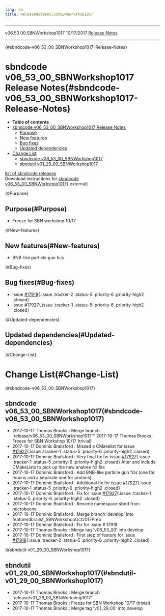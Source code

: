 ```yaml
---
lang: en
title: ReleaseNotes065300SBNWorkshop1017
---
```


  --------------------------- ------------ -- -- ---------------------------------------------------------------------
  v06.53.00.SBNWorkshop1017   10/17/2017         [Release Notes](ReleaseNotes065300SBNWorkshop1017.html)
  --------------------------- ------------ -- -- ---------------------------------------------------------------------

{#sbndcode-v06_53_00_SBNWorkshop1017-Release-Notes}

sbndcode v06\_53\_00\_SBNWorkshop1017 Release Notes(#sbndcode-v06_53_00_SBNWorkshop1017-Release-Notes)
=======================================================================================================================

-   **Table of contents**
-   [sbndcode v06\_53\_00\_SBNWorkshop1017 Release
    Notes](#sbndcode-v06_53_00_SBNWorkshop1017-Release-Notes)
    -   [Purpose](#Purpose)
    -   [New features](#New-features)
    -   [Bug fixes](#Bug-fixes)
    -   [Updated dependencies](#Updated-dependencies)
-   [Change List](#Change-List)
    -   [sbndcode
        v06\_53\_00\_SBNWorkshop1017](#sbndcode-v06_53_00_SBNWorkshop1017)
    -   [sbndutil
        v01\_29\_00\_SBNWorkshop1017](#sbndutil-v01_29_00_SBNWorkshop1017)

[list of sbndcode
releases](List_of_SBND_code_releases.html)\
Download instructions for [sbndcode
v06\_53\_00\_SBNWorkshop1017](http://scisoft.fnal.gov/scisoft/bundles/sbnd/v06_53_00_SBNWorkshop1017/sbndcode-v06_53_00_SBNWorkshop1017.html){.external}

{#Purpose}

Purpose(#Purpose)
----------------------------------

-   Freeze for SBN workshop 10/17

{#New-features}

New features(#New-features)
--------------------------------------------

-   BNB-like particle gun fcls

{#Bug-fixes}

Bug fixes(#Bug-fixes)
--------------------------------------

-   Issue
    [\#17918](/redmine/issues/17918 "Feature: Store true neutrino ID for each neutrino and each true particle in anatree (for matching) (Closed)"){.issue
    .tracker-2 .status-5 .priority-6 .priority-high2 .closed}
-   Issue
    [\#17927](/redmine/issues/17927 "Bug: anatree fcl does not correctly store cosmic ray information for BNB + cosmic overlays (Closed)"){.issue
    .tracker-1 .status-5 .priority-6 .priority-high2 .closed}

{#Updated-dependencies}

Updated dependencies(#Updated-dependencies)
------------------------------------------------------------

{#Change-List}

Change List(#Change-List)
==========================================

{#sbndcode-v06_53_00_SBNWorkshop1017}

sbndcode v06\_53\_00\_SBNWorkshop1017(#sbndcode-v06_53_00_SBNWorkshop1017)
-------------------------------------------------------------------------------------------

-   2017-10-17 Thomas Brooks : Merge branch
    \'release/v06\_53\_00\_SBNWorkshop1017\'\* 2017-10-17 Thomas Brooks
    : Freeze for SBN Workshop 10/17 (trivial)
-   2017-10-17 Dominic Brailsford : Missed a CMakelist for issue
    [\#17927](/redmine/issues/17927 "Bug: anatree fcl does not correctly store cosmic ray information for BNB + cosmic overlays (Closed)"){.issue
    .tracker-1 .status-5 .priority-6 .priority-high2 .closed}
-   2017-10-17 Dominic Brailsford : Very final fix for issue
    [\#17927](/redmine/issues/17927 "Bug: anatree fcl does not correctly store cosmic ray information for BNB + cosmic overlays (Closed)"){.issue
    .tracker-1 .status-5 .priority-6 .priority-high2 .closed} Alter and
    include CMakeLists to pick up the new anatree fcl file
-   2017-10-17 Dominic Brailsford : Add BNB-like particle gun fcls (one
    for muons and a separate one for protons)
-   2017-10-17 Dominic Brailsford : Additional fix for issue
    [\#17927](/redmine/issues/17927 "Bug: anatree fcl does not correctly store cosmic ray information for BNB + cosmic overlays (Closed)"){.issue
    .tracker-1 .status-5 .priority-6 .priority-high2 .closed}
-   2017-10-17 Dominic Brailsford : Fix for issue
    [\#17927](/redmine/issues/17927 "Bug: anatree fcl does not correctly store cosmic ray information for BNB + cosmic overlays (Closed)"){.issue
    .tracker-1 .status-5 .priority-6 .priority-high2 .closed}
-   2017-10-17 Dominic Brailsford : Rename namespace sbnd from
    microboone
-   2017-10-17 Dominic Brailsford : Merge branch \'develop\' into
    feature/dbrailsf\_SBNWorkshopOct2017Prep
-   2017-10-17 Dominic Brailsford : Fix for issue \# 17918
-   2017-10-17 Thomas Brooks : Merge tag \'v06\_53\_00\' into develop
-   2017-10-17 Dominic Brailsford : First step of feature for issue
    [\#17918](/redmine/issues/17918 "Feature: Store true neutrino ID for each neutrino and each true particle in anatree (for matching) (Closed)"){.issue
    .tracker-2 .status-5 .priority-6 .priority-high2 .closed}

{#sbndutil-v01_29_00_SBNWorkshop1017}

sbndutil v01\_29\_00\_SBNWorkshop1017(#sbndutil-v01_29_00_SBNWorkshop1017)
-------------------------------------------------------------------------------------------

-   2017-10-17 Thomas Brooks : Merge branch
    \'release/v01\_29\_00\_SBNWorkshop1017\'
-   2017-10-17 Thomas Brooks : Freeze for SBN Workshop 10/17 (trivial)
-   2017-10-17 Thomas Brooks : Merge tag \'v01\_29\_00\' into develop
